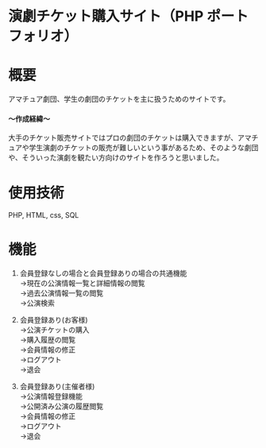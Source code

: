 # 演劇チケット購入サイト（PHP ポートフォリオ）

# 概要
アマチュア劇団、学生の劇団のチケットを主に扱うためのサイトです。

#### ～作成経緯～
 大手のチケット販売サイトではプロの劇団のチケットは購入できますが、アマチュアや学生演劇のチケットの販売が難しいという事があるため、そのような劇団や、そういった演劇を観たい方向けのサイトを作ろうと思いました。

# 使用技術
PHP, HTML, css, SQL

# 機能
1. 会員登録なしの場合と会員登録ありの場合の共通機能<br>
 →現在の公演情報一覧と詳細情報の閲覧<br>
 →過去公演情報一覧の閲覧<br>
 →公演検索<br>

2. 会員登録あり(お客様)<br>
 →公演チケットの購入<br>
 →購入履歴の閲覧<br>
 →会員情報の修正<br>
 →ログアウト<br>
 →退会<br>

3. 会員登録あり(主催者様)<br>
 →公演情報登録機能<br>
 →公開済み公演の履歴閲覧<br>
 →会員情報の修正<br>
 →ログアウト<br>
 →退会<br>
 
